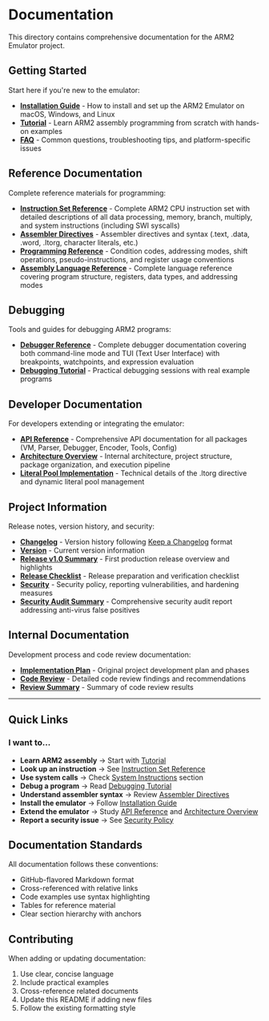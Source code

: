 # Documentation

This directory contains comprehensive documentation for the ARM2 Emulator project.

## Getting Started

Start here if you're new to the emulator:

- **[Installation Guide](installation.md)** - How to install and set up the ARM2 Emulator on macOS, Windows, and Linux
- **[Tutorial](TUTORIAL.md)** - Learn ARM2 assembly programming from scratch with hands-on examples
- **[FAQ](FAQ.md)** - Common questions, troubleshooting tips, and platform-specific issues

## Reference Documentation

Complete reference materials for programming:

- **[Instruction Set Reference](INSTRUCTIONS.md)** - Complete ARM2 CPU instruction set with detailed descriptions of all data processing, memory, branch, multiply, and system instructions (including SWI syscalls)
- **[Assembler Directives](ASSEMBLER.md)** - Assembler directives and syntax (.text, .data, .word, .ltorg, character literals, etc.)
- **[Programming Reference](REFERENCE.md)** - Condition codes, addressing modes, shift operations, pseudo-instructions, and register usage conventions
- **[Assembly Language Reference](assembly_reference.md)** - Complete language reference covering program structure, registers, data types, and addressing modes

## Debugging

Tools and guides for debugging ARM2 programs:

- **[Debugger Reference](debugger_reference.md)** - Complete debugger documentation covering both command-line mode and TUI (Text User Interface) with breakpoints, watchpoints, and expression evaluation
- **[Debugging Tutorial](debugging_tutorial.md)** - Practical debugging sessions with real example programs

## Developer Documentation

For developers extending or integrating the emulator:

- **[API Reference](API.md)** - Comprehensive API documentation for all packages (VM, Parser, Debugger, Encoder, Tools, Config)
- **[Architecture Overview](architecture.md)** - Internal architecture, project structure, package organization, and execution pipeline
- **[Literal Pool Implementation](ltorg_implementation.md)** - Technical details of the .ltorg directive and dynamic literal pool management

## Project Information

Release notes, version history, and security:

- **[Changelog](CHANGELOG.md)** - Version history following [Keep a Changelog](https://keepachangelog.com/en/1.0.0/) format
- **[Version](VERSION.md)** - Current version information
- **[Release v1.0 Summary](RELEASE_v1.0_SUMMARY.md)** - First production release overview and highlights
- **[Release Checklist](RELEASE_CHECKLIST.md)** - Release preparation and verification checklist
- **[Security](SECURITY.md)** - Security policy, reporting vulnerabilities, and hardening measures
- **[Security Audit Summary](SECURITY_AUDIT_SUMMARY.md)** - Comprehensive security audit report addressing anti-virus false positives

## Internal Documentation

Development process and code review documentation:

- **[Implementation Plan](IMPLEMENTATION_PLAN.md)** - Original project development plan and phases
- **[Code Review](CODE_REVIEW.md)** - Detailed code review findings and recommendations
- **[Review Summary](REVIEW_SUMMARY.md)** - Summary of code review results

---

## Quick Links

### I want to...

- **Learn ARM2 assembly** → Start with [Tutorial](TUTORIAL.md)
- **Look up an instruction** → See [Instruction Set Reference](INSTRUCTIONS.md)
- **Use system calls** → Check [System Instructions](INSTRUCTIONS.md#system-instructions) section
- **Debug a program** → Read [Debugging Tutorial](debugging_tutorial.md)
- **Understand assembler syntax** → Review [Assembler Directives](ASSEMBLER.md)
- **Install the emulator** → Follow [Installation Guide](installation.md)
- **Extend the emulator** → Study [API Reference](API.md) and [Architecture Overview](architecture.md)
- **Report a security issue** → See [Security Policy](SECURITY.md)

## Documentation Standards

All documentation follows these conventions:

- GitHub-flavored Markdown format
- Cross-referenced with relative links
- Code examples use syntax highlighting
- Tables for reference material
- Clear section hierarchy with anchors

## Contributing

When adding or updating documentation:

1. Use clear, concise language
2. Include practical examples
3. Cross-reference related documents
4. Update this README if adding new files
5. Follow the existing formatting style
